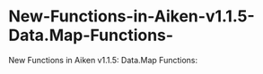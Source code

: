 # New-Functions-in-Aiken-v1.1.5-Data.Map-Functions-
New Functions in Aiken v1.1.5: Data.Map Functions:
